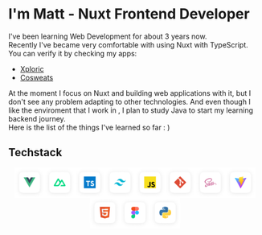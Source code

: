 # I'm Matt - Nuxt Frontend Developer

I've been learning Web Development for about 3 years now.<br>
Recently I've became very comfortable with using Nuxt with TypeScript.<br>
You can verify it by checking my apps:
- [Xploric](https://xploric.vercel.app)
- [Cosweats](https://cosweats.vercel.app)

At the moment I focus on Nuxt and building web applications with it, but I don't see any problem adapting to other technologies.
And even though I like the enviroment that I work in , I plan to study Java to start my learning backend journey.<br>
Here is the list of the things I've learned so far : )<br>

## Techstack

<div style="display: flex; flex-wrap: wrap; justify-content: center; align-items: center;">
  <img src="./vue.png" alt="Vue" width="60" height="60" />
  <img src="./nuxt.png" alt="Nuxt" width="60" height="60" />
  <img src="./typescript.png" alt="Typescript" width="60" height="60" />
  <img src="./tailwind.png" alt="Tailwind" width="60" height="60" />
  <img src="./js.png" alt="Javascript" width="60" height="60" />
  <img src="./git.png" alt="Git" width="60" height="60" />
  <img src="./sass.png" alt="Sass" width="60" height="60" />
  <img src="./vite.png" alt="Vite" width="60" height="60" />
  <img src="./html5.png" alt="HTML" width="60" height="60" />
  <img src="./figma.png" alt="Figma" width="60" height="60" />
  <img src="./python.png" alt="Python" width="60" height="60" />
</div>


